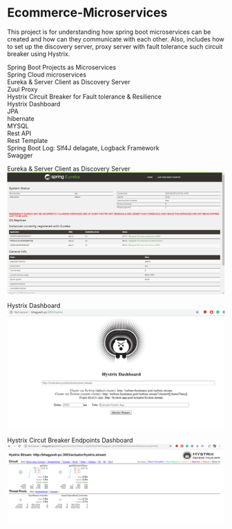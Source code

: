 # Ecommerce-Microservices
This project is for understanding how spring boot microservices can be created and how can they communicate with each other. Also, includes how to set up the discovery server, proxy server with fault tolerance such circuit breaker using Hystrix. 

Spring Boot Projects as Microservices</br>
Spring Cloud microservices </br>
Eureka & Server Client as Discovery Server</br>
Zuul Proxy </br>
Hystrix Circuit Breaker for Fault tolerance & Resilience  </br>
Hystrix Dashboard </br>
JPA</br>
hibernate</br>
MYSQL</br>
Rest API</br>
Rest Template</br> 
Spring Boot Log: Slf4J delagate, Logback Framework</br>
Swagger</br>

Eureka & Server Client as Discovery Server</br>
![alt text](https://github.com/bhagyesh18/Ecommerce-Microservices/blob/master/eureka.jpg?raw=true)
 </br>

Hystrix Dashboard </br>
![alt text](https://github.com/bhagyesh18/Ecommerce-Microservices/blob/master/hystrix.png?raw=true)
 </br>

Hystrix Circut Breaker Endpoints Dashboard</br>
![alt text](https://github.com/bhagyesh18/Ecommerce-Microservices/blob/master/hystrix2.png?raw=true)
